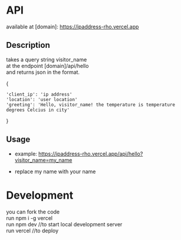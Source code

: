 # API

available at [domain]: https://ipaddress-rho.vercel.app

## Description

takes a query string visitor_name  
at the endpoint [domain]/api/hello  
and returns json in the format.  

{  

    'client_ip': 'ip address'  
    'location': 'user location'  
    'greeting': 'Hello, visitor_name! the temperature is temperature degrees Celcius in city'  

}

## Usage 

* example: https://ipaddress-rho.vercel.app/api/hello?visitor_name=my_name

* replace my name with your name

# Development

you can fork the code  
run npm i -g vercel  
run npm dev //to start local development server  
run vercel //to deploy